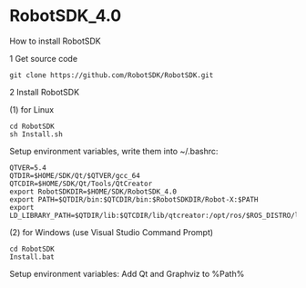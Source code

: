 RobotSDK_4.0
========
How to install RobotSDK 

1 Get source code 
```
git clone https://github.com/RobotSDK/RobotSDK.git
```
2 Install RobotSDK

  (1) for Linux
```
cd RobotSDK
sh Install.sh

```
 Setup environment variables, write them into ~/.bashrc:
```
QTVER=5.4
QTDIR=$HOME/SDK/Qt/$QTVER/gcc_64
QTCDIR=$HOME/SDK/Qt/Tools/QtCreator
export RobotSDKDIR=$HOME/SDK/RobotSDK_4.0
export PATH=$QTDIR/bin:$QTCDIR/bin:$RobotSDKDIR/Robot-X:$PATH
export LD_LIBRARY_PATH=$QTDIR/lib:$QTCDIR/lib/qtcreator:/opt/ros/$ROS_DISTRO/lib:$LD_LIBRARY_PATH
```

  (2) for Windows (use Visual Studio Command Prompt)
```
cd RobotSDK
Install.bat
```
 Setup environment variables:
 Add Qt and Graphviz to %Path%
